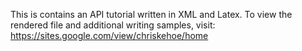This is contains an API tutorial written in XML and Latex. To view the rendered file and additional writing samples, visit: https://sites.google.com/view/chriskehoe/home
